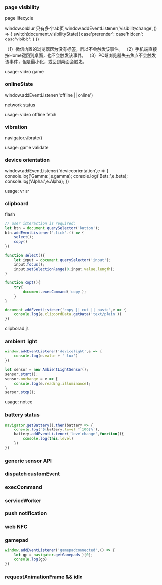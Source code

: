 ### page visibility
page lifecycle 

window.onblur  只有多个tab页
window.addEventListener('visibilitychange',() => {
    switch(document.visibilityState){
        case'prerender':
        case'hidden':
        case'visible':
    }
})

（1）微信内置的浏览器因为没有标签，所以不会触发该事件。
（2）手机端直接按Home键回到桌面，也不会触发该事件。
（3）PC端浏览器失去焦点不会触发该事件，但是最小化，或回到桌面会触发。

usage:
video 
game

### onlineState 
window.addEventListener('offline || online')

network status

usage: 
video
offline fetch


### vibration
navigator.vibrate()

usage:
game
validate


### device orientation
window.addEventListener('deviceorientation',e => {
    console.log('Gamma:',e.gamma);
    console.log('Beta:',e.beta);
    console.log('Alpha:',e.Alpha);
})

usage:
vr ar

### clipboard
flash
```javascript
// user interaction is required;
let btn = document.querySelector('button');
btn.addEventListener('click',() => {
    select();
    copy()
})

function select(){
    let input = document.querySelector('input');
    input.focus();
    input.setSelectionRange(0,input.value.length); 
}

function copt(){
    try{
        document.execCommand('copy');
    }
}

document.addEventListener('copy || cut || paste',e => {
    console.log(e.clipbordData.getData('text/plain'))
})

```
clipborad.js

### ambient light
```js
window.addEventListener('devicelight',e => {
    console.log(e.value + ' lux')
})

let sensor = new AmbientLightSensor();
sensor.start();
sensor.onchange = e => {
    console.log(e.reading.illuminance);
}
sersor.stop();
```
usage:
notice

### battery status
```js
navigator.getBattery().then(battery => {
    console.log(`${battery.level * 100}%`);
    battery.addEventListener('levelchange',function(){
        console.log(this.level)
    })
})
```


### generic sensor API


### dispatch  customEvent


### execCommand


### serviceWorker


### push notification

### web NFC


### gamepad

```js
window.addEventListener('gamepadconnected',() => {
    let gp = navigator.getGamepads()[0];
    console.log(gp)
})
```

### requestAnimationFrame  && idle